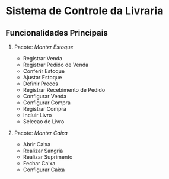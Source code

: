 Sistema de Controle da Livraria
===============================

Funcionalidades Principais
--------------------------

1. Pacote: *Manter Estoque*

    * Registrar Venda
    * Registrar Pedido de Venda
    * Conferir Estoque
    * Ajustar Estoque
    * Definir Precos
    * Registrar Recebimento de Pedido
    * Configurar Venda
    * Configurar Compra
    * Registrar Compra
    * Incluir Livro
    * Selecao de Livro



2. Pacote: *Manter Caixa*

    * Abrir Caixa
    * Realizar Sangria
    * Realizar Suprimento
    * Fechar Caixa
    * Configurar Caixa




